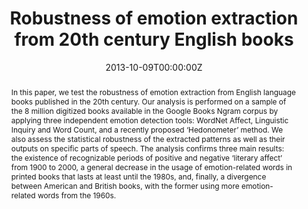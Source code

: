 ---
abstract: In this paper, we test the robustness of emotion extraction from English language books published in the 20th century. Our analysis is performed on a sample of the 8 million digitized books available in the Google Books Ngram corpus by applying three independent emotion detection tools&#58; WordNet Affect, Linguistic Inquiry and Word Count, and a recently proposed ‘Hedonometer’ method. We also assess the statistical robustness of the extracted patterns as well as their outputs on specific parts of speech. The analysis confirms three main results&#58; the existence of recognizable periods of positive and negative ‘literary affect’ from 1900 to 2000, a general decrease in the usage of emotion-related words in printed books that lasts at least until the 1980s, and, finally, a divergence between American and British books, with the former using more emotion-related words from the 1960s.
authors:
- admin
- Vasileios Lampos
- R. Alexander Bentley
date: "2013-10-09T00:00:00Z"
doi: ""
featured: false
image:
  caption: ""
  focal_point: ""
  preview_only: false
links:
- name: Link 
  url: http://ieeexplore.ieee.org/xpl/articleDetails.jsp?arnumber=6691663
# - name: OSF repository
#  url: http://osf.io/fjkze/


publication: Acerbi A., Lampos V., Bentley R. A. (2013), Robustness of emotion extraction from 20th century English books, in *IEEE BigData 2013 Proceedings*, pp. 1 – 8
publication_short: In *IEEE BigData 2013 Proceedings*, pp. 1 – 8
publication_types: ['paper-conference']


publishDate: "2013-10-09T00:00:00Z"
slides: ""
summary: ""

tags:
# - digital media and cultural evolution
# - cultural evolution and cultural attraction 
- Quantitative analysis of large scale cultural data
# - individual-based models of cultural evolution

title: "Robustness of emotion extraction from 20th century English books"
url_code: ""
url_dataset: ""
url_pdf: files/CP_2013_emotion.pdf
url_poster: ""
url_project: ""
url_slides: ""
url_source: ""
url_video: ""
---